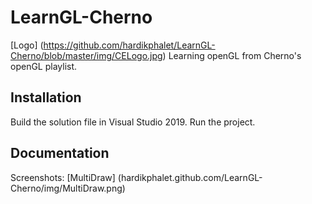 # LearnGL-Cherno
[Logo] (https://github.com/hardikphalet/LearnGL-Cherno/blob/master/img/CELogo.jpg)
Learning openGL from Cherno's openGL playlist.

## Installation
Build the solution file in Visual Studio 2019.
Run the project.

## Documentation
Screenshots:
[MultiDraw] (hardikphalet.github.com/LearnGL-Cherno/img/MultiDraw.png)
